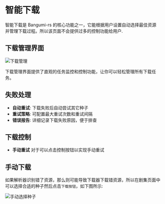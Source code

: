 # 智能下载

智能下载是 Bangumi-rs 的核心功能之一，它能根据用户设置自动选择最佳资源并管理下载过程。所以该页面不会提供过多的控制功能给用户.

## 下载管理界面

![下载管理](/screenshot/download.png)

下载管理界面提供了直观的任务监控和控制功能，让你可以轻松管理所有下载任务。


## 失败处理

- **自动重试**: 下载失败后自动尝试其它种子
- **重试策略**: 可配置最大重试次数和重试间隔
- **错误报告**: 详细记录下载失败原因，便于排查

## 下载控制

- **手动重试** 对于可以点击控制按钮以实现手动重试

## 手动下载

如果解析器识别错了资源，那么则可能导致下载器下载错资源，所以在剧集页面中可以选择合适的种子然后点击`下载按钮`，如下图所示:

![手动选择种子](/screenshot/manual-select-torrent.png)
